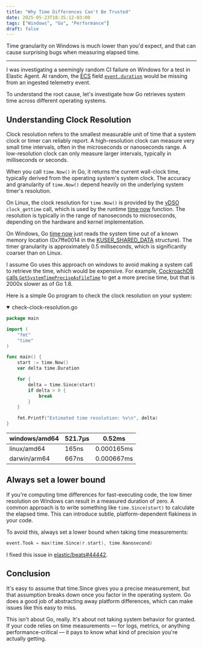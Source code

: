 ```yaml
---
title: "Why Time Differences Can't Be Trusted"
date: 2025-05-23T18:35:12-03:00
tags: ["Windows", "Go", "Performance"]
draft: false
---
```


Time granularity on Windows is much lower than you'd expect, and that can cause surprising bugs when measuring elapsed time.

<!--more-->

---

I was investigating a seemingly random CI failure on Windows for a test in Elastic Agent. At random, the [ECS](https://www.elastic.co/docs/reference/ecs) field [`event.duration`](https://www.elastic.co/docs/reference/ecs/ecs-event#field-event-duration) would be missing from an ingested telemetry event.

To understand the root cause, let's investigate how Go retrieves system time across different operating systems.

## Understanding Clock Resolution

Clock resolution refers to the smallest measurable unit of time that a system clock or timer can reliably report. A high-resolution clock can measure very small time intervals, often in the microseconds or nanoseconds range. A low-resolution clock can only measure larger intervals, typically in milliseconds or seconds.

When you call `time.Now()` in Go, it returns the current wall-clock time, typically derived from the operating system's system clock. The accuracy and granularity of `time.Now()` depend heavily on the underlying system timer's resolution.

On Linux, the clock resolution for `time.Now()` is provided by the [vDSO](https://man7.org/linux/man-pages/man7/vdso.7.html) `clock_gettime` call, which is used by the runtime [time·now](https://github.com/golang/go/blob/8cb0941a85de6ddbd6f49f8e7dc2dd3caeeee61c/src/runtime/time_linux_amd64.s#L44C15-L44C34) function. The resolution is typically in the range of nanoseconds to microseconds, depending on the hardware and kernel implementation.

On Windows, Go [time·now](https://github.com/golang/go/blob/8cb0941a85de6ddbd6f49f8e7dc2dd3caeeee61c/src/runtime/time_windows_amd64.s#L17) just reads the system time out of a known memory location (0x7ffe0014 in the [KUSER_SHARED_DATA](https://learn.microsoft.com/en-us/windows-hardware/drivers/ddi/ntddk/ns-ntddk-kuser_shared_data) structure). The timer granularity is approximately 0.5 milliseconds, which is significantly coarser than on Linux.

I assume Go uses this approach on windows to avoid making a system call to retrieve the time, which would be expensive. For example, [CockroachDB calls `GetSystemTimePreciseAsFileTime`](https://github.com/cockroachdb/cockroach/pull/14597) to get a more precise time, but that is 2000x slower as of Go 1.8.

Here is a simple Go program to check the clock resolution on your system:

<details open>
<summary>check-clock-resolution.go</summary>

```go
package main

import (
	"fmt"
	"time"
)

func main() {
	start := time.Now()
	var delta time.Duration

	for {
		delta = time.Since(start)
		if delta > 0 {
			break
		}
	}

	fmt.Printf("Estimated time resolution: %v\n", delta)
}
```

</details>

| windows/amd64 | 521.7µs | 0.52ms     |
| ------------- | ------- | ---------- |
| linux/amd64   | 165ns   | 0.000165ms |
| darwin/arm64  | 667ns   | 0.000667ms |

## Always set a lower bound

If you're computing time differences for fast-executing code, the low timer resolution on Windows can result in a measured duration of zero. A common approach is to write something like `time.Since(start)` to calculate the elapsed time. This can introduce subtle, platform-dependent flakiness in your code.

To avoid this, always set a lower bound when taking time measurements:

```go
event.Took = max(time.Since(r.start), time.Nanosecond)
```

I fixed this issue in [elastic/beats#44442](https://github.com/elastic/beats/pull/44442).

## Conclusion

It's easy to assume that time.Since gives you a precise measurement, but that assumption breaks down once you factor in the operating system. Go does a good job of abstracting away platform differences, which can make issues like this easy to miss.

This isn't about Go, really. It's about not taking system behavior for granted. If your code relies on time measurements — for logs, metrics, or anything performance-critical — it pays to know what kind of precision you're actually getting.
